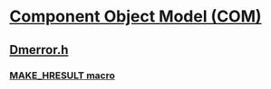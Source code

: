 # [Component Object Model (COM)](../_com/index.md)
## [Dmerror.h](index.md)
### [MAKE_HRESULT macro](../dmerror/nf-dmerror-make_hresult.md)
